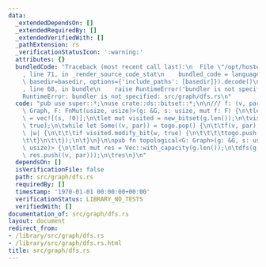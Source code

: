 ```yaml
---
data:
  _extendedDependsOn: []
  _extendedRequiredBy: []
  _extendedVerifiedWith: []
  _pathExtension: rs
  _verificationStatusIcon: ':warning:'
  attributes: {}
  bundledCode: "Traceback (most recent call last):\n  File \"/opt/hostedtoolcache/Python/3.9.1/x64/lib/python3.9/site-packages/onlinejudge_verify/documentation/build.py\"\
    , line 71, in _render_source_code_stat\n    bundled_code = language.bundle(stat.path,\
    \ basedir=basedir, options={'include_paths': [basedir]}).decode()\n  File \"/opt/hostedtoolcache/Python/3.9.1/x64/lib/python3.9/site-packages/onlinejudge_verify/languages/user_defined.py\"\
    , line 68, in bundle\n    raise RuntimeError('bundler is not specified: {}'.format(path.as_posix()))\n\
    RuntimeError: bundler is not specified: src/graph/dfs.rs\n"
  code: "pub use super::*;\nuse crate::ds::bitset::*;\n\n/// f: (v, par)\npub fn dfs<G:\
    \ Graph, F: FnMut(usize, usize)>(g: &G, s: usize, mut f: F) {\n\tlet mut togo\
    \ = vec![(s, !0)];\n\tlet mut visited = new_bitset(g.len());\n\tvisited.set_bit(s,\
    \ true);\n\twhile let Some((v, par)) = togo.pop() {\n\t\tf(v, par);\n\t\tg.adj(v,\
    \ |w| {\n\t\t\tif visited.modify_bit(w, true) {\n\t\t\t\ttogo.push((w, v));\n\t\
    \t\t}\n\t\t});\n\t}\n}\n\npub fn topological<G: Graph>(g: &G, s: usize) -> Vec<(usize,\
    \ usize)> {\n\tlet mut res = Vec::with_capacity(g.len());\n\tdfs(g, s, |v, par|\
    \ res.push((v, par)));\n\tres\n}\n"
  dependsOn: []
  isVerificationFile: false
  path: src/graph/dfs.rs
  requiredBy: []
  timestamp: '1970-01-01 00:00:00+00:00'
  verificationStatus: LIBRARY_NO_TESTS
  verifiedWith: []
documentation_of: src/graph/dfs.rs
layout: document
redirect_from:
- /library/src/graph/dfs.rs
- /library/src/graph/dfs.rs.html
title: src/graph/dfs.rs
---
```

